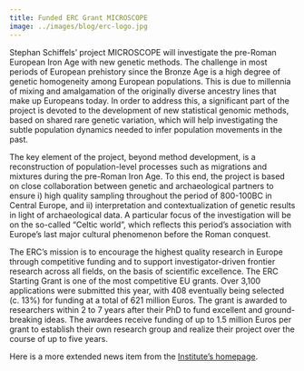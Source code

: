 ```yaml
---
title: Funded ERC Grant MICROSCOPE
image: ../images/blog/erc-logo.jpg
---
```


Stephan Schiffels’ project MICROSCOPE will investigate the pre-Roman European Iron Age with new genetic methods. The challenge in most periods of European prehistory since the Bronze Age is a high degree of genetic homogeneity among European populations. This is due to millennia of mixing and amalgamation of the originally diverse ancestry lines that make up Europeans today. In order to address this, a significant part of the project is devoted to the development of new statistical genomic methods, based on shared rare genetic variation, which will help investigating the subtle population dynamics needed to infer population movements in the past.

The key element of the project, beyond method development, is a reconstruction of population-level processes such as migrations and mixtures during the pre-Roman Iron Age. To this end, the project is based on close collaboration between genetic and archaeological partners to ensure i) high quality sampling throughout the period of 800-100BC in Central Europe, and ii) interpretation and contextualization of genetic results in light of archaeological data. A particular focus of the investigation will be on the so-called “Celtic world”, which reflects this period’s association with Europe’s last major cultural phenomenon before the Roman conquest.

The ERC’s mission is to encourage the highest quality research in Europe through competitive funding and to support investigator-driven frontier research across all fields, on the basis of scientific excellence. The ERC Starting Grant is one of the most competitive EU grants. Over 3,100 applications were submitted this year, with 408 eventually being selected (c. 13%) for funding at a total of 621 million Euros. The grant is awarded to researchers within 2 to 7 years after their PhD to fund excellent and ground-breaking ideas. The awardees receive funding of up to 1.5 million Euros per grant to establish their own research group and realize their project over the course of up to five years.

Here is a more extended news item from the [Institute’s homepage](https://www.shh.mpg.de/1448065/erc-starting-grants-for-mpi-shh-researchers).
